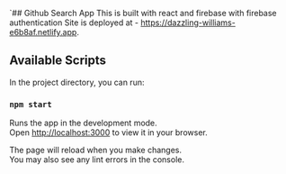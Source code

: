 `## Github Search App
This is built with react and firebase with firebase authentication 
Site is deployed at - https://dazzling-williams-e6b8af.netlify.app.

## Available Scripts

In the project directory, you can run:

### `npm start`

Runs the app in the development mode.\
Open [http://localhost:3000](http://localhost:3000) to view it in your browser.

The page will reload when you make changes.\
You may also see any lint errors in the console.


